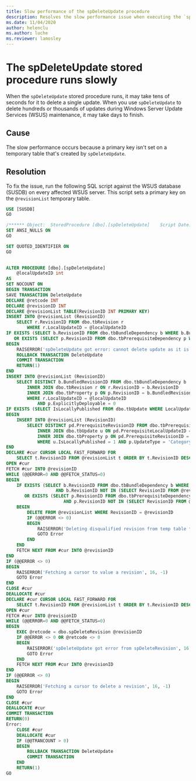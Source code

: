 ```yaml
---
title: Slow performance of the spDeleteUpdate procedure
description: Resolves the slow performance issue when executing the `spDeleteUpdate` procedure.
ms.date: 11/04/2020
author: helenclu
ms.author: luche
ms.reviewer: lamosley
---
```

# The spDeleteUpdate stored procedure runs slowly

When the `spDeleteUpdate` stored procedure runs, it may take tens of seconds for it to delete a single update. When you use `spDeleteUpdate` to delete hundreds or thousands of updates during Windows Server Update Services (WSUS) maintenance, it may take days to finish.

## Cause

The slow performance occurs because a primary key isn't set on a temporary table that's created by `spDeleteUpdate`.

## Resolution

To fix the issue, run the following SQL script against the WSUS database (SUSDB) on every affected WSUS server. This script sets a primary key on the `@revisionList` temporary table.

```sql
USE [SUSDB]
GO

/****** Object:  StoredProcedure [dbo].[spDeleteUpdate]    Script Date: 11/2/2020 8:55:02 AM ******/
SET ANSI_NULLS ON
GO

SET QUOTED_IDENTIFIER ON
GO

 
ALTER PROCEDURE [dbo].[spDeleteUpdate]
    @localUpdateID int
AS
SET NOCOUNT ON
BEGIN TRANSACTION
SAVE TRANSACTION DeleteUpdate
DECLARE @retcode INT
DECLARE @revisionID INT
DECLARE @revisionList TABLE(RevisionID INT PRIMARY KEY)
INSERT INTO @revisionList (RevisionID)
    SELECT r.RevisionID FROM dbo.tbRevision r
        WHERE r.LocalUpdateID = @localUpdateID
IF EXISTS (SELECT b.RevisionID FROM dbo.tbBundleDependency b WHERE b.BundledRevisionID IN (SELECT RevisionID FROM @revisionList))
   OR EXISTS (SELECT p.RevisionID FROM dbo.tbPrerequisiteDependency p WHERE p.PrerequisiteRevisionID IN (SELECT RevisionID FROM @revisionList))
BEGIN
    RAISERROR('spDeleteUpdate got error: cannot delete update as it is still referenced by other update(s)', 16, -1)
    ROLLBACK TRANSACTION DeleteUpdate
    COMMIT TRANSACTION
    RETURN(1)
END
INSERT INTO @revisionList (RevisionID)
    SELECT DISTINCT b.BundledRevisionID FROM dbo.tbBundleDependency b
        INNER JOIN dbo.tbRevision r ON r.RevisionID = b.RevisionID
        INNER JOIN dbo.tbProperty p ON p.RevisionID = b.BundledRevisionID
        WHERE r.LocalUpdateID = @localUpdateID
            AND p.ExplicitlyDeployable = 0
IF EXISTS (SELECT IsLocallyPublished FROM dbo.tbUpdate WHERE LocalUpdateID = @localUpdateID AND IsLocallyPublished = 1)
BEGIN
    INSERT INTO @revisionList (RevisionID)
        SELECT DISTINCT pd.PrerequisiteRevisionID FROM dbo.tbPrerequisiteDependency pd
            INNER JOIN dbo.tbUpdate u ON pd.PrerequisiteLocalUpdateID = u.LocalUpdateID
            INNER JOIN dbo.tbProperty p ON pd.PrerequisiteRevisionID = p.RevisionID
            WHERE u.IsLocallyPublished = 1 AND p.UpdateType = 'Category'
END
DECLARE #cur CURSOR LOCAL FAST_FORWARD FOR
    SELECT t.RevisionID FROM @revisionList t ORDER BY t.RevisionID DESC
OPEN #cur
FETCH #cur INTO @revisionID
WHILE (@@ERROR=0 AND @@FETCH_STATUS=0)
BEGIN
    IF EXISTS (SELECT b.RevisionID FROM dbo.tbBundleDependency b WHERE b.BundledRevisionID = @revisionID
                   AND b.RevisionID NOT IN (SELECT RevisionID FROM @revisionList))
       OR EXISTS (SELECT p.RevisionID FROM dbo.tbPrerequisiteDependency p WHERE p.PrerequisiteRevisionID = @revisionID
                      AND p.RevisionID NOT IN (SELECT RevisionID FROM @revisionList))
    BEGIN
        DELETE FROM @revisionList WHERE RevisionID = @revisionID
        IF (@@ERROR <> 0)
        BEGIN
            RAISERROR('Deleting disqualified revision from temp table failed', 16, -1)
            GOTO Error
        END
    END
    FETCH NEXT FROM #cur INTO @revisionID
END
IF (@@ERROR <> 0)
BEGIN
    RAISERROR('Fetching a cursor to value a revision', 16, -1)
    GOTO Error
END
CLOSE #cur
DEALLOCATE #cur
DECLARE #cur CURSOR LOCAL FAST_FORWARD FOR
    SELECT t.RevisionID FROM @revisionList t ORDER BY t.RevisionID DESC
OPEN #cur
FETCH #cur INTO @revisionID
WHILE (@@ERROR=0 AND @@FETCH_STATUS=0)
BEGIN
    EXEC @retcode = dbo.spDeleteRevision @revisionID
    IF @@ERROR <> 0 OR @retcode <> 0
    BEGIN
        RAISERROR('spDeleteUpdate got error from spDeleteRevision', 16, -1)
        GOTO Error
    END
    FETCH NEXT FROM #cur INTO @revisionID
END
IF (@@ERROR <> 0)
BEGIN
    RAISERROR('Fetching a cursor to delete a revision', 16, -1)
    GOTO Error
END
CLOSE #cur
DEALLOCATE #cur
COMMIT TRANSACTION
RETURN(0)
Error:
    CLOSE #cur
    DEALLOCATE #cur
    IF (@@TRANCOUNT > 0)
    BEGIN
        ROLLBACK TRANSACTION DeleteUpdate
        COMMIT TRANSACTION
    END
    RETURN(1)
GO
```



